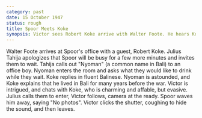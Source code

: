 ```yaml
---
category: past
date: 15 October 1947
status: rough
title: Spoor Meets Koke
synopsis: Victor sees Robert Koke arrive with Walter Foote. He hears Koke speaking fluent Indonesian to a local soldier.
---
```



Walter Foote arrives at Spoor's office with a guest, Robert Koke. Julius
Tahija apologizes that Spoor will be busy for a few more minutes and
invites them to wait. Tahija calls out "Nyoman" (a common name in Bali)
to an office boy. Nyoman enters the room and asks what they would like
to drink while they wait. Koke replies in fluent Balinese. Nyoman is
astounded, and Koke explains that he lived in Bali for many years before
the war. Victor is intrigued, and chats with Koke, who is charming and
affable, but evasive. Julius calls them to enter, Victor follows, camera
at the ready. Spoor waves him away, saying "No photos". Victor clicks
the shutter, coughing to hide the sound, and then leaves.
